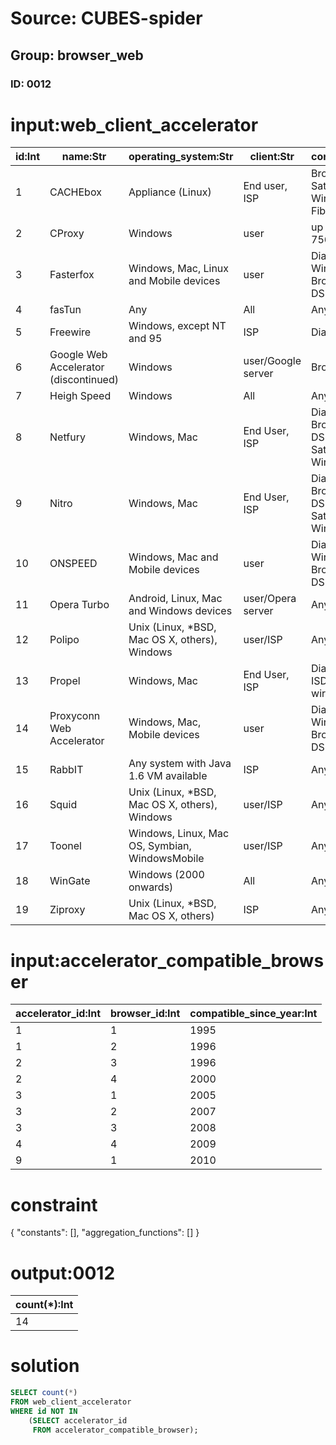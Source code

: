 # Source: CUBES-spider
## Group: browser_web
### ID: 0012

# input:web_client_accelerator

| id:Int | name:Str | operating_system:Str | client:Str | connection:Str |
|---|---|---|---|---|
| 1 | CACHEbox | Appliance (Linux) | End user, ISP | Broadband, Satellite, Wireless, Fiber, DSL |
| 2 | CProxy | Windows | user | up to 756kbit/s |
| 3 | Fasterfox | Windows, Mac, Linux and Mobile devices | user | Dialup, Wireless, Broadband, DSL |
| 4 | fasTun | Any | All | Any |
| 5 | Freewire | Windows, except NT and 95 | ISP | Dial-up |
| 6 | Google Web Accelerator (discontinued) | Windows | user/Google server | Broadband |
| 7 | Heigh Speed | Windows | All | Any |
| 8 | Netfury | Windows, Mac | End User, ISP | Dial-up, Broadband, DSL, ISDN, Satellite, Wireless |
| 9 | Nitro | Windows, Mac | End User, ISP | Dial-up, Broadband, DSL, ISDN, Satellite, Wireless |
| 10 | ONSPEED | Windows, Mac and Mobile devices | user | Dialup, Wireless, Broadband, DSL |
| 11 | Opera Turbo | Android, Linux, Mac and Windows devices | user/Opera server | Any |
| 12 | Polipo | Unix (Linux, *BSD, Mac OS X, others), Windows | user/ISP | Any |
| 13 | Propel | Windows, Mac | End User, ISP | Dial, DSL, ISDN, Satellite, wireless |
| 14 | Proxyconn Web Accelerator | Windows, Mac, Mobile devices | user | Dialup, Wireless, Broadband, DSL |
| 15 | RabbIT | Any system with Java 1.6 VM available | ISP | Any |
| 16 | Squid | Unix (Linux, *BSD, Mac OS X, others), Windows | user/ISP | Any |
| 17 | Toonel | Windows, Linux, Mac OS, Symbian, WindowsMobile | user/ISP | Any |
| 18 | WinGate | Windows (2000 onwards) | All | Any |
| 19 | Ziproxy | Unix (Linux, *BSD, Mac OS X, others) | ISP | Any |

# input:accelerator_compatible_browser

| accelerator_id:Int | browser_id:Int | compatible_since_year:Int |
|---|---|---|
| 1 | 1 | 1995 |
| 1 | 2 | 1996 |
| 2 | 3 | 1996 |
| 2 | 4 | 2000 |
| 3 | 1 | 2005 |
| 3 | 2 | 2007 |
| 3 | 3 | 2008 |
| 4 | 4 | 2009 |
| 9 | 1 | 2010 |

# constraint

{
  "constants": [],
  "aggregation_functions": []
}

# output:0012

| count(*):Int |
|---|
| 14 |

# solution

```sql
SELECT count(*)
FROM web_client_accelerator
WHERE id NOT IN
    (SELECT accelerator_id
     FROM accelerator_compatible_browser);
```
